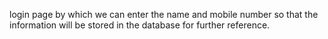 login page  by which we can enter the name and mobile number so that the information will be stored in the database for further reference.
